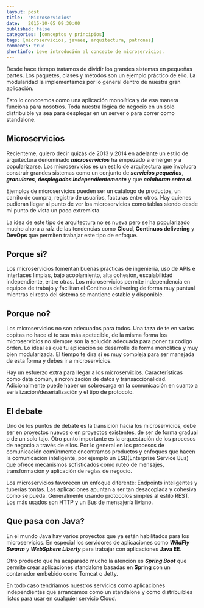 ```yaml
---
layout: post
title:  "Microservicios"
date:   2015-10-05 09:30:00
published: false
categories: [conceptos y principios]
tags: [microservicios, javaee, arquitectura, patrones]
comments: true
shortinfo: Leve introdución al concepto de microservicios.
---
```


Desde hace tiempo tratamos de dividir los grandes sistemas en pequeñas partes. Los paquetes, clases y métodos son un 
ejemplo práctico de ello. La modularidad la implementamos por lo general dentro de nuestra gran aplicación. 

Esto lo conocemos como una aplicación monolítica y de esa manera funciona para nosotros. Toda nuestra lógica de negocio 
en un solo distribuible ya sea para desplegar en un server o para correr como standalone.


## Microservicios
Recienteme, quiero decir quizás de 2013 y 2014 en adelante un estilo de arquitectura denominado _**microservicios**_ ha empezado 
a emerger y a popularizarse. Los microservicios es un estilo de arquitectura que involucra construir grandes sistemas 
como un conjunto de _**servicios pequeños**_, _**granulares**_, _**desplegados independientemente**_ y que _**colaboran entre sí**_.

Ejemplos de microservicios pueden ser un catálogo de productos, un carrito de compra, registro de usuarios, facturas entre otros. 
Hay quienes pudieran llegar al punto de ver los microservicios como tablas siendo desde mi punto de vista un poco extremista.

La idea de este tipo de arquitectura no es nueva pero se ha popularizado mucho ahora a raíz de las tendencias como **Cloud**, 
**Continuos delivering** y **DevOps** que permiten trabajar este tipo de enfoque. 


## Porque si?
Los microservicios fomentan buenas practicas de ingenieria, uso de APIs e interfaces limpias, bajo acoplamiento, alta cohesión, 
escalabilidad independiente, entre otras. Los microservicios permite independencia en equipos de trabajo y facilitan el 
Continous delivering de forma muy puntual mientras el resto del sistema se mantiene estable y disponible.


## Porque no?
Los microservicios no son adecuados para todos. Una taza de te en varias copitas no hace el te sea más apetecible, de la misma 
forma los microservicios no siempre son la solución adecuada para poner tu codigo orden. Lo ideal es que tu aplicación se desarrolle 
de forma monolítica y muy bien modularizada. El tiempo te dira si es muy compleja para ser manejada de esta forma y debes ir a microservicios.

Hay un esfuerzo extra para llegar a los microservicios. Características como data común, sincronización de datos y transaccionalidad. 
Adicionalmente puede haber un sobrecarga en la comunicación en cuanto a serialización/deserialización y el tipo de protocolo.


## El debate
Uno de los puntos de debate es la transición hacia los microservicios, debe ser en proyectos nuevos o en proyectos existentes, 
de ser de forma gradual o de un solo tajo.
Otro punto importante es la orquestación de los procesos de negocio a través de ellos. Por lo general en los procesos de comunicación 
comúnmente encontramos productos y enfoques que hacen la comunicación inteligente, por ejemplo un ESB(Enterprise Service Bus) que 
ofrece mecanismos sofisticados como ruteo de mensajes, transformación y aplicación de reglas de negocio.

Los microservicios favorecen un enfoque diferente: Endpoints inteligentes y tuberías tontas. Las aplicaciones apuntan a ser tan 
desacoplada y cohesiva como se pueda. Generalmente usando protocolos simples al estilo REST. Los más usados son HTTP y un Bus de 
mensajería liviano.


## Que pasa con Java?
En el mundo Java hay varios proyectos que ya están habilitados para los microservicios. En especial los servidores de aplicaciones 
como _**WildFly Swarm**_ y _**WebSphere Liberty**_ para trabajar con aplicaciones **Java EE**.

Otro producto que ha acaparado mucho la atención es _**Spring Boot**_ que permite crear aplicaciones standalone basadas en **Spring** 
con un contenedor embebido como Tomcat o Jetty.

En todo caso tendriamos nuestros servicios como aplicaciones independientes que arrancamos como un standalone y como distribuibles 
listos para usar en cualquier servicio Cloud. 
